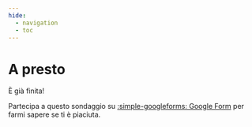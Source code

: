 ```yaml
---
hide:
  - navigation
  - toc
---
```


# A presto

È già finita!

Partecipa a questo sondaggio su [:simple-googleforms: Google Form]() per farmi sapere se ti è piaciuta.